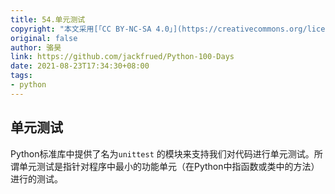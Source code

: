 ```yaml
---
title: 54.单元测试
copyright: "本文采用[「CC BY-NC-SA 4.0」](https://creativecommons.org/licenses/by-nc-sa/4.0/deed.zh)协议，转载请注明出处。"
original: false
author: 骆昊
link: https://github.com/jackfrued/Python-100-Days
date: 2021-08-23T17:34:30+08:00
tags:
- python
---
```

## 单元测试

Python标准库中提供了名为`unittest` 的模块来支持我们对代码进行单元测试。所谓单元测试是指针对程序中最小的功能单元（在Python中指函数或类中的方法）进行的测试。

